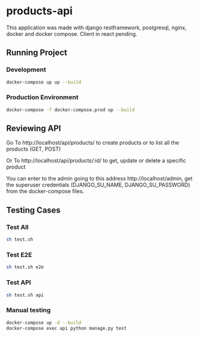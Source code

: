 # products-api

This application was made with django restframework, postgresql, nginx, docker and docker compose. Client in react pending.

## Running Project

### Development

```sh
docker-compose up up --build
```

### Production Environment

```sh
docker-compose -f docker-compose.prod up --build
```

## Reviewing API

Go To http://localhost/api/products/ to create products or to list all the products (GET, POST)

Or To http://localhost/api/products/:id/ to get, update or delete a specific product

You can enter to the admin going to this address http://localhost/admin, get the superuser credentials (DJANGO_SU_NAME, DJANGO_SU_PASSWORD) from the docker-compose files.

## Testing Cases

### Test All

```sh
sh test.sh
```

### Test E2E

```sh
sh test.sh e2e
```

### Test API

```sh
sh test.sh api
```

### Manual testing

```sh
docker-compose up -d --build
docker-compose exec api python manage.py test
```
